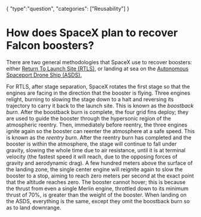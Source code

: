 {
    "type":"question",
    "categories": ["Reusability"]
}

# How does SpaceX plan to recover Falcon boosters?

There are two general methodologies that SpaceX use to recover boosters: either [Return To Launch Site (RTLS),](https://imgur.com/rWSpbWO) or landing at sea on the [Autonomous Spaceport Drone Ship (ASDS).](https://i.imgur.com/s61bv2t.jpg)

For RTLS, after stage separation, SpaceX rotates the first stage so that the engines are facing in the direction that the booster is flying. Three engines relight, burning to slowing the stage down to a halt and reversing its trajectory to carry it back to the launch site. This is known as the *boostback burn*. After the boostback burn is complete, the four grid fins deploy; they are used to guide the booster through the hypersonic region of the atmospheric reentry. Then, immediately before reentry, the three engines ignite again so the booster can reenter the atmosphere at a safe speed. This is known as the *reentry burn*. After the reentry burn has completed and the booster is within the atmosphere, the stage will continue to fall under gravity, slowing the whole time due to air resistance, until it is at terminal velocity (the fastest speed it will reach, due to the opposing forces of gravity and aerodynamic drag). A few hundred meters above the surface of the landing zone, the single center engine will reignite again to slow the booster to a stop, aiming to reach zero meters per second at the exact point that the altitude reaches zero. The booster cannot hover; this is because the thrust from even a single Merlin engine, throttled down to its minimum thrust of 70%, is greater than the weight of the booster. When landing on the ASDS, everything is the same, except they omit the boostback burn so as to land downrange.
